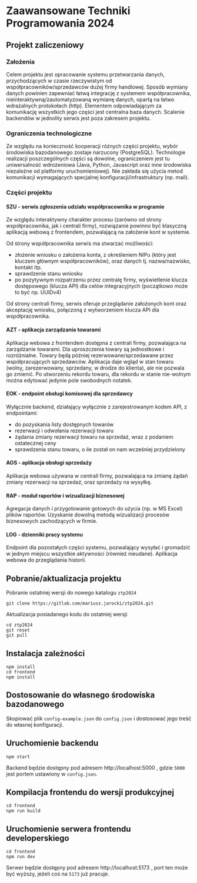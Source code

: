 # Zaawansowane Techniki Programowania 2024

## Projekt zaliczeniowy

### Założenia
Celem projektu jest opracowanie systemu przetwarzania danych, przychodzących w czasie rzeczywistym od współpracowników/sprzedawców dużej firmy handlowej. Sposób wymiany danych powinien zapewniać łatwą integrację z systemem współpracownika, nieinteraktywną/zautomatyzowaną wymianę danych, opartą na łatwo wdrażalnych protokołach (http). Elementem odpowiadającym za komunikację wszystkich jego części jest centralna baza danych.
Scalenie backendów w jednolity serwis jest poza zakresem projektu.

### Ograniczenia technologiczne
Ze względu na konieczność kooperacji różnych części projektu, wybór środowiska bazodanowego zostaje narzucony (PostgreSQL). Technologie realizacji poszczególnych części są dowolne, ograniczeniem jest tu uniwersalność wdrożeniowa (Java, Python, Javascript oraz inne środowiska niezależne od platformy uruchomieniowej). Nie zakłada się użycia metod komunikacji wymagających specjalnej konfiguracji/infrastruktury (np. mail).

### Części projektu

#### **SZU** - serwis zgłoszenia udziału współpracownika w programie
Ze względu interaktywny charakter procesu (zarówno od strony współpracownika, jak i centrali firmy), rozwiązanie powinno być klasyczną aplikacją webową z frontendem, pozwalającą na założenie kont w systemie.

Od strony współpracownika serwis ma stwarzać możliwości:
- złożenie wniosku o założenia konta, z określeniem NIPu (który jest kluczem głównym współpracowników), oraz danych tj. nazwa/nazwisko, kontakt itp.
- sprawdzenie stanu wniosku
- po pozytywnym rozpatrzeniu przez centralę firmy, wyświetlenie klucza dostępowego (klucza API) dla celów integracyjnych (początkowo może to być np. UUIDv4)

Od strony centrali firmy, serwis oferuje przeglądanie założonych kont oraz akceptację wniosku, połączoną z wytworzeniem klucza API dla współpracownika.

#### **AZT** - aplikacja zarządzania towarami
Aplikacja webowa z frontendem dostępna z centrali firmy, pozwalająca na zarządzanie towarami. Dla uproszczenia towary są jednostkowe i rozróżnialne. Towary będą później rezerwowane/sprzedawane przez współpracujących sprzedawców. Aplikacja daje wgląd w stan towaru (wolny, zarezerwowany, sprzedany, w drodze do klienta), ale nie pozwala go zmienić. Po utworzeniu rekordu towaru, dla rekordu w stanie nie-wolnym można edytować jedynie pole swobodnych notatek.

#### **EOK** - endpoint obsługi komisowej dla sprzedawcy
Wyłącznie backend, działający wyłącznie z zarejestrowanym kodem API, z endpointami:
- do pozyskania listy dostępnych towarów
- rezerwacji i odwołania rezerwacji towaru
- żądania zmiany rezerwacji towaru na sprzedaż, wraz z podaniem ostatecznej ceny
- sprawdzenia stanu towaru, o ile został on nam wcześniej przydzielony

#### **AOS** - aplikacja obsługi sprzedaży
Aplikacja webowa używana w centrali firmy, pozwalająca na zmianę żądań zmiany rezerwacji na sprzedaż, oraz sprzedaży na wysyłkę.

#### **RAP** - moduł raportów i wizualizacji biznesowej
Agregacja danych i przygotowanie gotowych do użycia (np. w MS Excel) plików raportów.
Uzyskanie dowolną metodą wizualizacji procesów biznesowych zachodzących w firmie.

#### **LOG** - dzienniki pracy systemu
Endpoint dla pozostałych części systemu, pozwalający wysyłać i gromadzić w jednym miejscu wszystkie aktywności (również nieudane). Aplikacja webowa do przeglądania historii.

## Pobranie/aktualizacja projektu

Pobranie ostatniej wersji do nowego katalogu ``ztp2024``
```
git clone https://gitlab.com/mariusz.jarocki/ztp2024.git
```
Aktualizacja posiadanego kodu do ostatniej wersji
```
cd ztp2024
git reset
git pull
```

## Instalacja zależności
```
npm install
cd frontend
npm install
```

## Dostosowanie do własnego środowiska bazodanowego

Skopiować plik ``config-example.json`` do ``config.json`` i dostosować jego treść do własnej konfiguracji.

## Uruchomienie backendu

```
npm start
```
Backend będzie dostępny pod adresem http://localhost:5000 , gdzie ``5000`` jest portem ustawiony w ``config.json``.

## Kompilacja frontendu do wersji produkcyjnej
```
cd frontend
npm run build
```

## Uruchomienie serwera frontendu developerskiego
```
cd frontend
npm run dev
```
Serwer będzie dostępny pod adresem http://localhost:5173 , port ten może być wyższy, jeżeli coś na ``5173`` już pracuje.